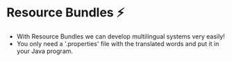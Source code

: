 # Resource Bundles :zap:

- With Resource Bundles we can develop multilingual systems very easily!
- You only need a '.properties' file with the translated words and put it in your Java program.
